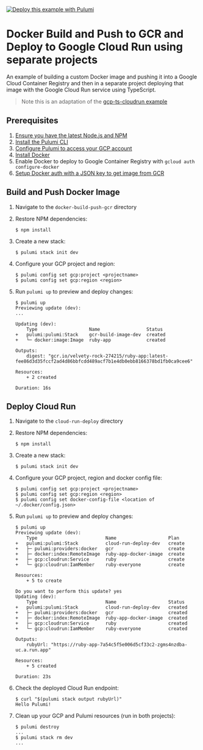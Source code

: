 [![Deploy this example with Pulumi](https://get.pulumi.com/new/button.svg)](https://app.pulumi.com/new?template=https://github.com/pulumi/examples/blob/master/gcp-ts-docker-gcr-cloudrun/README.md)

# Docker Build and Push to GCR and Deploy to Google Cloud Run using separate projects

An example of building a custom Docker image and pushing it into a Google Cloud Container Registry and then in a separate project deploying that image with the Google Cloud Run service using TypeScript.

> Note this is an adaptation of the [gcp-ts-cloudrun example](../gcp-ts-cloudrun)

## Prerequisites

1. [Ensure you have the latest Node.js and NPM](https://nodejs.org/en/download/)
2. [Install the Pulumi CLI](https://www.pulumi.com/docs/get-started/install/)
3. [Configure Pulumi to access your GCP account](https://www.pulumi.com/docs/intro/cloud-providers/gcp/setup/)
4. [Install Docker](https://docs.docker.com/install/)
5. Enable Docker to deploy to Google Container Registry with `gcloud auth configure-docker`
6. [Setup Docker auth with a JSON key to get image from GCR](https://cloud.google.com/container-registry/docs/advanced-authentication#json-key)

## Build and Push Docker Image

1.  Navigate to the `docker-build-push-gcr` directory

2. Restore NPM dependencies:

    ```
    $ npm install
    ```

3.  Create a new stack:

    ```
    $ pulumi stack init dev
    ```

4.  Configure your GCP project and region:

    ```
    $ pulumi config set gcp:project <projectname>
    $ pulumi config set gcp:region <region>
    ```

5.  Run `pulumi up` to preview and deploy changes:

    ```
    $ pulumi up
    Previewing update (dev):
    ...

    Updating (dev):
        Type                   Name                 Status
    +   pulumi:pulumi:Stack    gcr-build-image-dev  created
    +   └─ docker:image:Image  ruby-app             created

    Outputs:
        digest: "gcr.io/velvety-rock-274215/ruby-app:latest-fee86d3d35fccf2ad4d86bbfcdd489acf7b1e4db0ebb8166378bd1fb0ca9cee6"

    Resources:
        + 2 created

    Duration: 16s
    ```


## Deploy Cloud Run

1. Navigate to the `cloud-run-deploy` directory


2. Restore NPM dependencies:

    ```
    $ npm install
    ```

3.  Create a new stack:

    ```
    $ pulumi stack init dev
    ```

4.  Configure your GCP project, region and docker config file:

    ```
    $ pulumi config set gcp:project <projectname>
    $ pulumi config set gcp:region <region>
    $ pulumi config set docker-config-file <location of ~/.docker/config.json>
    ```

5.  Run `pulumi up` to preview and deploy changes:

    ```
    $ pulumi up
    Previewing update (dev):
        Type                         Name                   Plan
    +   pulumi:pulumi:Stack          cloud-run-deploy-dev   create
    +   ├─ pulumi:providers:docker   gcr                    create
    +   ├─ docker:index:RemoteImage  ruby-app-docker-image  create
    +   ├─ gcp:cloudrun:Service      ruby                   create
    +   └─ gcp:cloudrun:IamMember    ruby-everyone          create

    Resources:
        + 5 to create

    Do you want to perform this update? yes
    Updating (dev):
        Type                         Name                   Status
    +   pulumi:pulumi:Stack          cloud-run-deploy-dev   created
    +   ├─ pulumi:providers:docker   gcr                    created
    +   ├─ docker:index:RemoteImage  ruby-app-docker-image  created
    +   ├─ gcp:cloudrun:Service      ruby                   created
    +   └─ gcp:cloudrun:IamMember    ruby-everyone          created

    Outputs:
        rubyUrl: "https://ruby-app-7a54c5f5e006d5cf33c2-zgms4nzdba-uc.a.run.app"

    Resources:
        + 5 created

    Duration: 23s
    ```

5.  Check the deployed Cloud Run endpoint:

    ```
    $ curl "$(pulumi stack output rubyUrl)"
    Hello Pulumi!
    ```

6. Clean up your GCP and Pulumi resources (run in both projects):

    ```
    $ pulumi destroy
    ...
    $ pulumi stack rm dev
    ...
    ```
